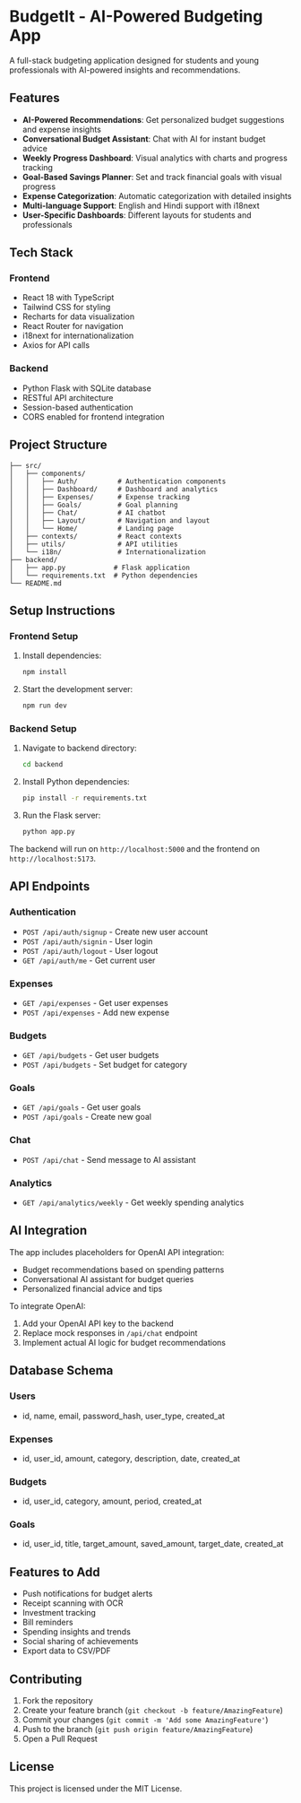 # BudgetIt - AI-Powered Budgeting App

A full-stack budgeting application designed for students and young professionals with AI-powered insights and recommendations.

## Features

- **AI-Powered Recommendations**: Get personalized budget suggestions and expense insights
- **Conversational Budget Assistant**: Chat with AI for instant budget advice
- **Weekly Progress Dashboard**: Visual analytics with charts and progress tracking
- **Goal-Based Savings Planner**: Set and track financial goals with visual progress
- **Expense Categorization**: Automatic categorization with detailed insights
- **Multi-language Support**: English and Hindi support with i18next
- **User-Specific Dashboards**: Different layouts for students and professionals

## Tech Stack

### Frontend
- React 18 with TypeScript
- Tailwind CSS for styling
- Recharts for data visualization
- React Router for navigation
- i18next for internationalization
- Axios for API calls

### Backend
- Python Flask with SQLite database
- RESTful API architecture
- Session-based authentication
- CORS enabled for frontend integration

## Project Structure

```
├── src/
│   ├── components/
│   │   ├── Auth/          # Authentication components
│   │   ├── Dashboard/     # Dashboard and analytics
│   │   ├── Expenses/      # Expense tracking
│   │   ├── Goals/         # Goal planning
│   │   ├── Chat/          # AI chatbot
│   │   ├── Layout/        # Navigation and layout
│   │   └── Home/          # Landing page
│   ├── contexts/          # React contexts
│   ├── utils/             # API utilities
│   └── i18n/              # Internationalization
├── backend/
│   ├── app.py            # Flask application
│   └── requirements.txt  # Python dependencies
└── README.md
```

## Setup Instructions

### Frontend Setup
1. Install dependencies:
   ```bash
   npm install
   ```

2. Start the development server:
   ```bash
   npm run dev
   ```

### Backend Setup
1. Navigate to backend directory:
   ```bash
   cd backend
   ```

2. Install Python dependencies:
   ```bash
   pip install -r requirements.txt
   ```

3. Run the Flask server:
   ```bash
   python app.py
   ```

The backend will run on `http://localhost:5000` and the frontend on `http://localhost:5173`.

## API Endpoints

### Authentication
- `POST /api/auth/signup` - Create new user account
- `POST /api/auth/signin` - User login
- `POST /api/auth/logout` - User logout
- `GET /api/auth/me` - Get current user

### Expenses
- `GET /api/expenses` - Get user expenses
- `POST /api/expenses` - Add new expense

### Budgets
- `GET /api/budgets` - Get user budgets
- `POST /api/budgets` - Set budget for category

### Goals
- `GET /api/goals` - Get user goals
- `POST /api/goals` - Create new goal

### Chat
- `POST /api/chat` - Send message to AI assistant

### Analytics
- `GET /api/analytics/weekly` - Get weekly spending analytics

## AI Integration

The app includes placeholders for OpenAI API integration:
- Budget recommendations based on spending patterns
- Conversational AI assistant for budget queries
- Personalized financial advice and tips

To integrate OpenAI:
1. Add your OpenAI API key to the backend
2. Replace mock responses in `/api/chat` endpoint
3. Implement actual AI logic for budget recommendations

## Database Schema

### Users
- id, name, email, password_hash, user_type, created_at

### Expenses
- id, user_id, amount, category, description, date, created_at

### Budgets
- id, user_id, category, amount, period, created_at

### Goals
- id, user_id, title, target_amount, saved_amount, target_date, created_at

## Features to Add

- Push notifications for budget alerts
- Receipt scanning with OCR
- Investment tracking
- Bill reminders
- Spending insights and trends
- Social sharing of achievements
- Export data to CSV/PDF

## Contributing

1. Fork the repository
2. Create your feature branch (`git checkout -b feature/AmazingFeature`)
3. Commit your changes (`git commit -m 'Add some AmazingFeature'`)
4. Push to the branch (`git push origin feature/AmazingFeature`)
5. Open a Pull Request

## License

This project is licensed under the MIT License.